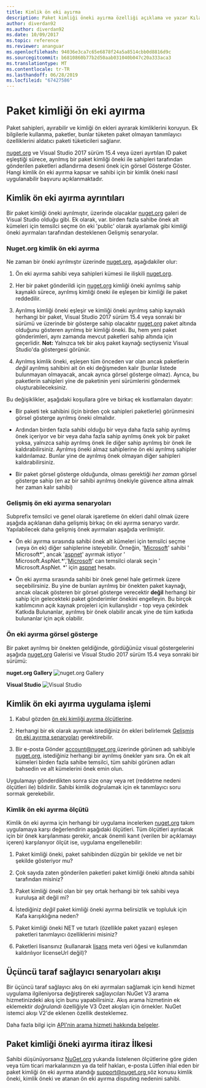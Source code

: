 ```yaml
---
title: Kimlik ön eki ayırma
description: Paket kimliği öneki ayırma özelliği açıklama ve yazar Kılavuzu.
author: diverdan92
ms.author: diverdan92
ms.date: 10/09/2017
ms.topic: reference
ms.reviewer: ananguar
ms.openlocfilehash: 94036e3ca7c65e6878f24a5a8514cbb0d8816d9c
ms.sourcegitcommit: b6810860b77b2d50aab031040b047c20a333aca3
ms.translationtype: MT
ms.contentlocale: tr-TR
ms.lasthandoff: 06/28/2019
ms.locfileid: "67427586"
---
```

# <a name="package-id-prefix-reservation"></a>Paket kimliği ön eki ayırma

Paket sahipleri, ayırabilir ve kimliği ön ekleri ayırarak kimliklerini koruyun. Ek bilgilerle kullanma, paketler, bunlar tüketen paket olmayan tanımlayıcı özelliklerini aldatıcı paketi tüketicileri sağlanır. 

[nuget.org](https://www.nuget.org/) ve Visual Studio 2017 sürüm 15.4 veya üzeri ayırtılan ID paket eşleştiği sürece, ayrılmış bir paket kimliği öneki ile sahipleri tarafından gönderilen paketleri adlandırma deseni önek için görsel Gösterge Göster. Hangi kimlik ön eki ayırma kapsar ve sahibi için bir kimlik öneki nasıl uygulanabilir başvuru açıklanmaktadır.

## <a name="id-prefix-reservation-details"></a>Kimlik ön eki ayırma ayrıntıları

Bir paket kimliği öneki ayrılmıştır, üzerinde olacaklar [nuget.org](https://www.nuget.org/) galeri de Visual Studio olduğu gibi. Ek olarak, var. birden fazla sahibe önek alt kümeleri için temsilci seçme ön eki 'public' olarak ayarlamak gibi kimliği öneki ayırmaları tarafından desteklenen Gelişmiş senaryolar.

### <a name="id-prefix-reservation-on-nugetorg"></a>Nuget.org kimlik ön eki ayırma

Ne zaman bir öneki ayrılmıştır üzerinde [nuget.org](https://www.nuget.org/), aşağıdakiler olur:

1. Ön eki ayırma sahibi veya sahipleri kümesi ile ilişkili [nuget.org](https://www.nuget.org/).

1. Her bir paket gönderildi için [nuget.org](https://www.nuget.org/) kimliği öneki ayrılmış sahip kaynaklı sürece, ayrılmış kimliği öneki ile eşleşen bir kimliği ile paket reddedilir.

1. Ayrılmış kimliği öneki eşleşir ve kimliği öneki ayrılmış sahip kaynaklı herhangi bir paket, Visual Studio 2017 sürüm 15.4 veya sonraki bir sürümü ve üzerinde bir gösterge sahip olacaktır [nuget.org](https://www.nuget.org/) paket altında olduğunu gösteren ayrılmış bir kimliği öneki. Bu, hem yeni paket gönderimleri, aynı zamanda mevcut paketleri sahip altında için geçerlidir. **Not:** Yalnızca tek bir akış paket kaynağı seçtiyseniz Visual Studio'da göstergesi görünür.

1. Ayrılmış kimlik öneki, eşleşen tüm önceden var olan ancak paketlerin *değil* ayrılmış sahibini ait ön eki değişmeden kalır (bunlar listede bulunmayan olmayacak, ancak ayrıca görsel gösterge olmaz). Ayrıca, bu paketlerin sahipleri yine de paketinin yeni sürümlerini göndermek oluşturabileceksiniz.

Bu değişiklikler, aşağıdaki koşullara göre ve birkaç ek kısıtlamaları dayatır:

- Bir paketi tek sahibini (için birden çok sahipleri paketlerle) görünmesini görsel gösterge ayrılmış öneki olmalıdır.

- Ardından birden fazla sahibi olduğu bir veya daha fazla sahip ayrılmış önek içeriyor ve bir veya daha fazla sahip ayrılmış önek yok bir paket yoksa, yalnızca sahip ayrılmış önek ile diğer sahip ayrılmış bir önek ile kaldırabilirsiniz. Ayrılmış öneki almaz sahiplerine ön eki ayrılmış sahipler kaldırılamaz. Bunlar yine de ayrılmış önek olmayan diğer sahipleri kaldırabilirsiniz.

- Bir paket görsel gösterge olduğunda, olması gerektiği *her zaman* görsel gösterge sahip (en az bir sahibi ayrılmış önekiyle güvence altına almak her zaman kalır sahibi)

### <a name="advanced-prefix-reservation-scenarios"></a>Gelişmiş ön eki ayırma senaryoları

Subprefix temsilci ve genel olarak işaretleme ön ekleri dahil olmak üzere aşağıda açıklanan daha gelişmiş birkaç ön eki ayırma senaryo vardır. Yapılabilecek daha gelişmiş önek ayırmaları aşağıda verilmiştir. 

- Ön eki ayırma sırasında sahibi önek alt kümeleri için temsilci seçme (veya ön ek) diğer sahiplerine isteyebilir. Örneğin, '[Microsoft](https://www.nuget.org/profiles/microsoft)' sahibi ' Microsoft\*', ancak '[aspnet](https://www.nuget.org/profiles/aspnet)' ayırmak istiyor ' Microsoft.AspNet.\*','[Microsoft](https://www.nuget.org/profiles/microsoft)' can temsilci olarak seçin ' Microsoft.AspNet. \*' için [aspnet](https://www.nuget.org/profiles/aspnet) hesabı.

- Ön eki ayırma sırasında sahibi bir önek genel hale getirmek üzere seçebilirsiniz. Bu yine de bunları ayrılmış bir önekten paket kaynağı, ancak olacak gösteren bir görsel gösterge verecektir **değil** herhangi bir sahip için gelecekteki paket gönderimler önekini engelleyin. Bu birçok katılımcının açık kaynak projeleri için kullanışlıdır - top veya çekirdek Katkıda Bulunanlar, ayrılmış bir önek olabilir ancak yine de tüm katkıda bulunanlar için açık olabilir. 

### <a name="prefix-reservation-visual-indicator"></a>Ön eki ayırma görsel gösterge

Bir paket ayrılmış bir önekten geldiğinde, gördüğünüz visual göstergelerini aşağıda [nuget.org](https://www.nuget.org/) Galerisi ve Visual Studio 2017 sürüm 15.4 veya sonraki bir sürümü:

**nuget.org Gallery**
![nuget.org Gallery](media/nuget-gallery-reserved-prefix.png)

**Visual Studio**
![Visual Studio](media/visual-studio-reserved-prefix.png)

## <a name="id-prefix-reservation-application-process"></a>Kimlik ön eki ayırma uygulama işlemi

1. Kabul gözden [ön eki kimliği ayırma ölçütlerine](#id-prefix-reservation-criteria).

2. Herhangi bir ek olarak ayırmak istediğiniz ön ekleri belirlemek [Gelişmiş ön eki ayırma senaryoları](#advanced-prefix-reservation-scenarios) gerektirebilir.

3. Bir e-posta Gönder [ account@nuget.org ](mailto:account@nuget.org) üzerinde görünen adı sahibiyle [nuget.org](https://www.nuget.org/), istediğiniz herhangi bir ayrılmış önekler yanı sıra. Ön ek alt kümeleri birden fazla sahibe temsilci, tüm sahibi görünen adları bahsedin ve alt kümelerini önek emin olun.

Uygulamayı gönderdikten sonra size onay veya ret (reddetme nedeni ölçütleri ile) bildirilir. Sahibi kimlik doğrulamak için ek tanımlayıcı soru sormak gerekebilir.

### <a name="id-prefix-reservation-criteria"></a>Kimlik ön eki ayırma ölçütü

Kimlik ön eki ayırma için herhangi bir uygulama incelerken [nuget.org](https://www.nuget.org/) takım uygulamaya karşı değerlendirin aşağıdaki ölçütleri. Tüm ölçütleri ayrılacak için bir önek karşılanması gerekir, ancak önemli kanıt (verilen bir açıklamayı içeren) karşılanıyor ölçüt ise, uygulama engellenebilir:

1. Paket kimliği öneki, paket sahibinden düzgün bir şekilde ve net bir şekilde gösteriyor mu?

1. Çok sayıda zaten gönderilen paketleri paket kimliği öneki altında sahibi tarafından misiniz?

1. Paket kimliği öneki olan bir şey ortak herhangi bir tek sahibi veya kuruluşa ait değil mi?

1. İstediğiniz *değil* paket kimliği öneki ayırma belirsizlik ve topluluk için Kafa karışıklığına neden?

1. Paket kimliği öneki NET ve tutarlı (özellikle paket yazarı) eşleşen paketleri tanımlayıcı özelliklerini misiniz?

1. Paketleri lisansınız (kullanarak [lisans](../reference/nuspec.md#license) meta veri öğesi ve kullanımdan kaldırılıyor licenseUrl değil)?

## <a name="third-party-feed-provider-scenarios"></a>Üçüncü taraf sağlayıcı senaryoları akışı

Bir üçüncü taraf sağlayıcı akış ön eki ayırmaları sağlamak için kendi hizmet uygulama ilgileniyorsa değiştirerek sağlayıcıları NuGet V3 arama hizmetinizdeki akış için bunu yapabilirsiniz. Akış arama hizmetinin ek eklemektir *doğrulandı* özelliğiyle V3 Özet akışları için örnekler. NuGet istemci akışı V2'de eklenen özellik desteklemez.

Daha fazla bilgi için [API'nin arama hizmeti hakkında belgeler](../api/search-query-service-resource.md).

## <a name="package-id-prefix-reservation-dispute-policy"></a>Paket kimliği öneki ayırma itiraz İlkesi
Sahibi düşünüyorsanız [NuGet.org](https://www.nuget.org) yukarıda listelenen ölçütlerine göre giden veya tüm ticari markalarınızın ya da telif hakları, e-posta Lütfen ihlal eden bir paket kimliği ön eki ayırma atandığı [ support@nuget.org ](mailto:support@nuget.org)söz konusu kimlik öneki, kimlik öneki ve atanan ön eki ayırma disputing nedenini sahibi.

